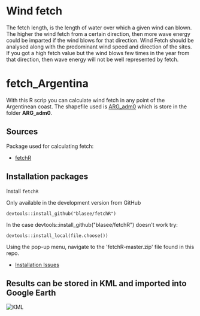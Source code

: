 
Wind fetch
==========

The fetch length, is the length of water over which a given wind can blown. The higher the wind fetch
from a certain direction, then more wave energy could be imparted if the wind blows for that direction. Wind Fetch should be analysed along with the predominant wind speed and direction of the sites. If you got a high fetch value but the wind blows few times in the year from that direction, then wave energy will not be well represented by fetch.

fetch_Argentina
==========
With this R scrip you can calculate wind fetch in any point of the Argentinean coast. The shapefile used is [ARG_adm0](https://data.amerigeoss.org/id/dataset/argentina-administrative-level-0-boundaries) which is store in the folder **ARG_adm0**.


## Sources

Package used for calculating fetch:
* [fetchR](https://github.com/blasee/fetchR)


## Installation packages

Install `fetchR`

Only available in the development version from GitHub
```{r eval=FALSE}
devtools::install_github("blasee/fetchR")
```
In the case devtools::install_github("blasee/fetchR") doesn't work try: 

```{r eval=FALSE}
devtools::install_local(file.choose())
```
Using the pop-up menu, navigate to the 'fetchR-master.zip' file found in this repo. 

* [Installation Issues](https://github.com/blasee/fetchR/issues/3)


## Results can be stored in KML and imported into Google Earth
![KML](https://www.proyectosub.org.ar/wp-content/uploads/2020/06/Screen-Shot-2020-06-08-at-15.49.04.png)




